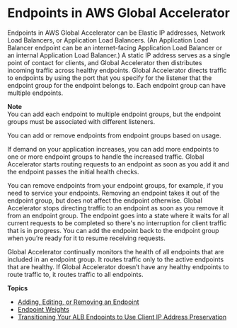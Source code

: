 # Endpoints in AWS Global Accelerator<a name="about-endpoints"></a>

Endpoints in AWS Global Accelerator can be Elastic IP addresses, Network Load Balancers, or Application Load Balancers\. \(An Application Load Balancer endpoint can be an internet\-facing Application Load Balancer or an internal Application Load Balancer\.\) A static IP address serves as a single point of contact for clients, and Global Accelerator then distributes incoming traffic across healthy endpoints\. Global Accelerator directs traffic to endpoints by using the port that you specify for the listener that the endpoint group for the endpoint belongs to\. Each endpoint group can have multiple endpoints\.

**Note**  
You can add each endpoint to multiple endpoint groups, but the endpoint groups must be associated with different listeners\.

You can add or remove endpoints from endpoint groups based on usage\.

If demand on your application increases, you can add more endpoints to one or more endpoint groups to handle the increased traffic\. Global Accelerator starts routing requests to an endpoint as soon as you add it and the endpoint passes the initial health checks\.

You can remove endpoints from your endpoint groups, for example, if you need to service your endpoints\. Removing an endpoint takes it out of the endpoint group, but does not affect the endpoint otherwise\. Global Accelerator stops directing traffic to an endpoint as soon as you remove it from an endpoint group\. The endpoint goes into a state where it waits for all current requests to be completed so there's no interruption for client traffic that is in progress\. You can add the endpoint back to the endpoint group when you’re ready for it to resume receiving requests\.

Global Accelerator continually monitors the health of all endpoints that are included in an endpoint group\. It routes traffic only to the active endpoints that are healthy\. If Global Accelerator doesn’t have any healthy endpoints to route traffic to, it routes traffic to all endpoints\.

**Topics**
+ [Adding, Editing, or Removing an Endpoint](about-endpoints-adding-endpoints.md)
+ [Endpoint Weights](about-endpoints-endpoint-weights.md)
+ [Transitioning Your ALB Endpoints to Use Client IP Address Preservation](about-endpoints.transition-to-IP-preservation.md)